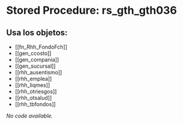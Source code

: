 # Stored Procedure: rs_gth_gth036

## Usa los objetos:
- [[fn_Rhh_FondoFch]]
- [[gen_ccosto]]
- [[gen_compania]]
- [[gen_sucursal]]
- [[rhh_ausentismo]]
- [[rhh_emplea]]
- [[rhh_liqmes]]
- [[rhh_otriesgos]]
- [[rhh_otsalud]]
- [[rhh_tbfondos]]

*No code available.*
